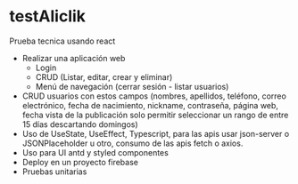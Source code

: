 # testAliclik
Prueba tecnica usando react
- Realizar una aplicación web
  * Login
  * CRUD (Listar, editar, crear y eliminar)
  * Menú de navegación (cerrar sesión - listar usuarios)
- CRUD usuarios con estos campos (nombres, apellidos, teléfono, correo electrónico, fecha de nacimiento, nickname, contraseña, página web, fecha vista de la publicación solo permitir seleccionar un rango de entre 15 días descartando domingos)
- Uso de UseState, UseEffect, Typescript, para las apis usar json-server o JSONPlaceholder u otro, consumo de las apis fetch o axios.
- Uso para UI antd y styled componentes
- Deploy en un proyecto firebase
- Pruebas unitarias
